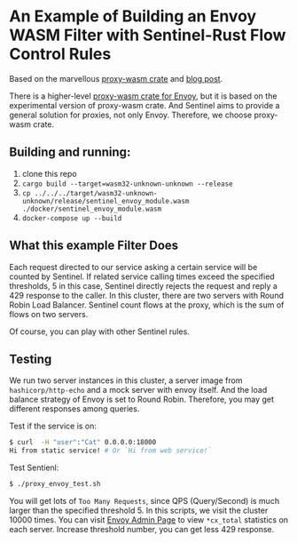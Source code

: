 # An Example of Building an Envoy WASM Filter with Sentinel-Rust Flow Control Rules

Based on the marvellous [proxy-wasm crate](https://crates.io/crates/proxy-wasm) and [blog post](https://antweiss.com/blog/extending-envoy-with-wasm-and-rust/).

There is a higher-level [proxy-wasm crate for Envoy](https://github.com/tetratelabs/envoy-wasm-rust-sdk/), but it is based on the experimental version of proxy-wasm crate. And Sentinel aims to provide a general solution for proxies, not only Envoy. Therefore, we choose proxy-wasm crate.

## Building and running:

1. clone this repo
2. `cargo build --target=wasm32-unknown-unknown --release`
3. `cp ../../../target/wasm32-unknown-unknown/release/sentinel_envoy_module.wasm ./docker/sentinel_envoy_module.wasm`
4. `docker-compose up --build`

## What this example Filter Does
Each request directed to our service asking a certain service will be counted by Sentinel. If related service calling times exceed the specified thresholds, 5 in this case, Sentinel directly rejects the request and reply a 429 response to the caller. In this cluster, there are two servers with Round Robin Load Balancer. Sentinel count flows at the proxy, which is the sum of flows on two servers.  

Of course, you can play with other Sentinel rules.

## Testing 
We run two server instances in this cluster, a server image from `hashicorp/http-echo` and a mock server with envoy itself. And the load balance strategy of Envoy is set to Round Robin. Therefore, you may get different responses among queries.

Test if the service is on:

```bash
$ curl  -H "user":"Cat" 0.0.0.0:18000
Hi from static service! # Or `Hi from web service!`
```

Test Sentienl:
```bash
$ ./proxy_envoy_test.sh 
```

You will get lots of `Too Many Requests`, since QPS (Query/Second) is much larger than the specified threshold 5. 
In this scripts, we visit the cluster 10000 times. You can visit [Envoy Admin Page](http://localhost:18001/stats) to view `*cx_total` statistics on each server.
Increase threshold number, you can get less 429 response.
